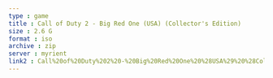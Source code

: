 ```yaml
---
type : game
title : Call of Duty 2 - Big Red One (USA) (Collector's Edition)
size : 2.6 G
format : iso
archive : zip
server : myrient
link2 : Call%20of%20Duty%202%20-%20Big%20Red%20One%20%28USA%29%20%28Collector%27s%20Edition%29
---
```

